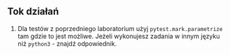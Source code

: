 
## Tok działań

1) Dla testów z poprzedniego laboratorium użyj `pytest.mark.parametrize` tam gdzie to jest możliwe.
Jeżeli wykonujesz zadania w innym języku niż `python3` - znajdź odpowiednik.
